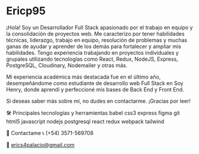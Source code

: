 # Ericp95


¡Hola! Soy un Desarrollador Full Stack apasionado por el trabajo en equipo y la consolidación de proyectos web. Me caracterizo por tener habilidades técnicas, liderazgo, trabajo en equipo, resolución de problemas y muchas ganas de ayudar y aprender de los demás para fortalecer y ampliar mis habilidades. Tengo experiencia trabajando en proyectos individuales y grupales utilizando tecnologías como React, Redux, NodeJS, Express, PostgreSQL, Cloudinary, Nodemailer y otras más.

Mi experiencia académica más destacada fue en el último año, desempeñándome como estudiante de desarrollo web Full Stack en Soy Henry, donde aprendí y perfeccioné mis bases de Back End y Front End.

Si deseas saber más sobre mí, no dudes en contactarme. ¡Gracias por leer!

🛠️ Principales tecnologías y herramientas
 babel css3 express figma git html5 javascript nodejs postgresql react redux webpack tailwind

📧 Contactame
📞 (+54) 3571-569708

📧 erics4palacio@gmail.com
